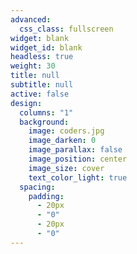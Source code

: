```yaml
---
advanced:
  css_class: fullscreen
widget: blank
widget_id: blank
headless: true
weight: 30
title: null
subtitle: null
active: false
design:
  columns: "1"
  background:
    image: coders.jpg
    image_darken: 0
    image_parallax: false
    image_position: center
    image_size: cover
    text_color_light: true
  spacing:
    padding:
      - 20px
      - "0"
      - 20px
      - "0"
---
```

